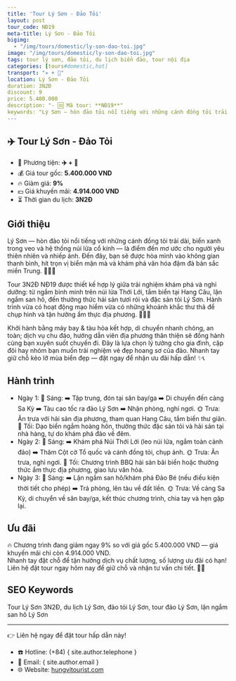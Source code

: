 ```yaml
---
title: 'Tour Lý Sơn - Đảo Tỏi'
layout: post
tour_code: NĐ19
meta-title: Lý Sơn - Đảo Tỏi
bigimg:
  - "/img/tours/domestic/ly-son-dao-toi.jpg"
image: "/img/tours/domestic/ly-son-dao-toi.jpg"
tags: tour lý sơn, đảo tỏi, du lịch biển đảo, tour nội địa
categories: [tours#domestic,hot]
transport: "✈️ + 🚅"
location: Lý Sơn - Đảo Tỏi
duration: 3N2Đ
discount: 9
price: 5.400.000
description: "- 🆔 Mã tour: **NĐ19**"
keywords: "Lý Sơn — hòn đảo tỏi nổi tiếng với những cánh đồng tỏi trải dài, biển xanh trong veo và hệ thống núi lửa cổ kính — là điểm đến mơ ước cho người yêu thiên nhiên và nhiếp ảnh. Đến đây, bạn sẽ được hòa mình vào không gian thanh bình, hít trọn vị biển mặn mà và khám phá văn hóa đậm đà bản sắc miền Trung. 🌊🌾🧄"
---
```


## ✈️ Tour Lý Sơn - Đảo Tỏi

- 🚗 Phương tiện: **✈️ + 🚅**
- 💰 Giá tour gốc: **5.400.000 VND**
- 🔥 Giảm giá: **9%**
- 💵 Giá khuyến mãi: **4.914.000 VND**
- ⏳ Thời gian du lịch: **3N2Đ**

## Giới thiệu
Lý Sơn — hòn đảo tỏi nổi tiếng với những cánh đồng tỏi trải dài, biển xanh trong veo và hệ thống núi lửa cổ kính — là điểm đến mơ ước cho người yêu thiên nhiên và nhiếp ảnh. Đến đây, bạn sẽ được hòa mình vào không gian thanh bình, hít trọn vị biển mặn mà và khám phá văn hóa đậm đà bản sắc miền Trung. 🌊🌾🧄

Tour 3N2Đ NĐ19 được thiết kế hợp lý giữa trải nghiệm khám phá và nghỉ dưỡng: từ ngắm bình minh trên núi lửa Thới Lới, tắm biển tại Hang Câu, lặn ngắm san hô, đến thưởng thức hải sản tươi rói và đặc sản tỏi Lý Sơn. Hành trình vừa có hoạt động mạo hiểm vừa có những khoảnh khắc thư thả để chụp hình và tận hưởng ẩm thực địa phương. 📸🍤🌅

Khởi hành bằng máy bay & tàu hỏa kết hợp, di chuyển nhanh chóng, an toàn; dịch vụ chu đáo, hướng dẫn viên địa phương thân thiện sẽ đồng hành cùng bạn xuyên suốt chuyến đi. Đây là lựa chọn lý tưởng cho gia đình, cặp đôi hay nhóm bạn muốn trải nghiệm vẻ đẹp hoang sơ của đảo. Nhanh tay giữ chỗ kẻo lỡ mùa biển đẹp — đặt ngay để nhận ưu đãi hấp dẫn! ✨📞

## Hành trình
- Ngày 1:
  🌅 Sáng: ➡️ Tập trung, đón tại sân bay/ga ➡️ Di chuyển đến cảng Sa Kỳ ➡️ Tàu cao tốc ra đảo Lý Sơn ➡️ Nhận phòng, nghỉ ngơi.
  🌞 Trưa: Ăn trưa với hải sản địa phương, tham quan Hang Câu, tắm biển thư giãn.
  🌙 Tối: Dạo biển ngắm hoàng hôn, thưởng thức đặc sản tỏi và hải sản tại nhà hàng, tự do khám phá đảo về đêm.
- Ngày 2:
  🌅 Sáng: ➡️ Khám phá Núi Thới Lới (leo núi lửa, ngắm toàn cảnh đảo) ➡️ Thăm Cột cờ Tổ quốc và cánh đồng tỏi, chụp ảnh.
  🌞 Trưa: Ăn trưa, nghỉ ngơi.
  🌙 Tối: Chương trình BBQ hải sản bãi biển hoặc thưởng thức ẩm thực địa phương, giao lưu văn hóa.
- Ngày 3:
  🌅 Sáng: ➡️ Lặn ngắm san hô/khám phá Đảo Bé (nếu điều kiện thời tiết cho phép) ➡️ Trả phòng, lên tàu về đất liền.
  🌞 Trưa: Về cảng Sa Kỳ, di chuyển về sân bay/ga, kết thúc chương trình, chia tay và hẹn gặp lại.

## Ưu đãi
🔥 Chương trình đang giảm ngay 9% so với giá gốc 5.400.000 VND — giá khuyến mãi chỉ còn 4.914.000 VND.  
Nhanh tay đặt chỗ để tận hưởng dịch vụ chất lượng, số lượng ưu đãi có hạn! Liên hệ đặt tour ngay hôm nay để giữ chỗ và nhận tư vấn chi tiết. 📲✨

## SEO Keywords
Tour Lý Sơn 3N2Đ, du lịch Lý Sơn, đảo tỏi Lý Sơn, tour đảo Lý Sơn, lặn ngắm san hô Lý Sơn

---

👉 Liên hệ ngay để đặt tour hấp dẫn này!

- ☎️ Hotline: (+84) { site.author.telephone }
- 📧 Email: { site.author.email }
- 🌐 Website: [hungvitourist.com](https://hungvitourist.com)

